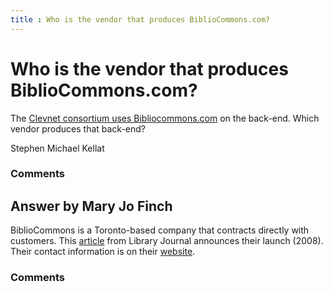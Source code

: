 ```yaml
---
title : Who is the vendor that produces BiblioCommons.com?
---
```

Who is the vendor that produces BiblioCommons.com?
=====================
The [Clevnet consortium uses
Bibliocommons.com](http://clevnet.bibliocommons.com) on the back-end.
Which vendor produces that back-end?

Stephen Michael Kellat

### Comments ###


Answer by Mary Jo Finch
----------------
BiblioCommons is a Toronto-based company that contracts directly with
customers. This
[article](http://www.libraryjournal.com/article/CA6579748.html) from
Library Journal announces their launch (2008). Their contact information
is on their
[website](http://www.bibliocommons.com/about/contact/general).

### Comments ###

